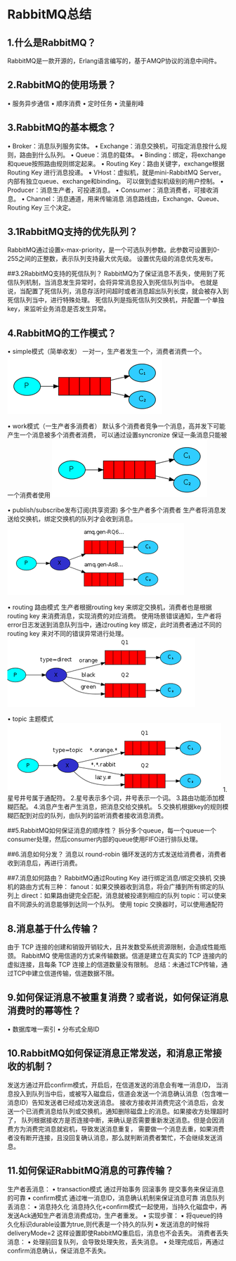 
# RabbitMQ总结

## 1.什么是RabbitMQ？
RabbitMQ是一款开源的，Erlang语言编写的，基于AMQP协议的消息中间件。

## 2.RabbitMQ的使用场景？
• 服务异步通信
• 顺序消费
• 定时任务
• 流量削峰

## 3.RabbitMQ的基本概念？
• Broker：消息队列服务实体。
• Exchange：消息交换机，可指定消息按什么规则，路由到什么队列。
• Queue：消息的载体。
• Binding：绑定，将exchange和queue按照路由规则绑定起来。
• Routing Key：路由关键字，exchange根据Routing Key 进行消息投递。
• VHost：虚拟机，就是mini-RabbitMQ Server。内部有独立queue、exchange和binding。 可以做到虚拟机级别的用户控制。
• Producer：消息生产者，可投递消息。
• Consumer：消息消费者，可接收消息。
• Channel：消息通道，用来传输消息
消息路线由，Exchange、Queue、Routing Key 三个决定。

## 3.1RabbitMQ支持的优先队列？
RabbitMQ通过设置x-max-priority，是一个可选队列参数。此参数可设置到0-255之间的正整数，表示队列支持最大优先级。
设置优先级的消息优先发布。

##3.2RabbitMQ支持的死信队列？
RabbitMQ为了保证消息不丢失，使用到了死信队列机制，当消息发生异常时，会将异常消息投入到死信队列当中。
也就是说，当配置了死信队列，消息存活时间超时或者消息超出队列长度，就会被存入到死信队列当中，进行特殊处理。
死信队列是指死信队列交换机，并配置一个单独key，来监听业务消息是否发生异常。

## 4.RabbitMQ的工作模式？
• simple模式（简单收发）
一对一，生产者发生一个，消费者消费一个。
![](../pictures/simple模式.png)

• work模式（一生产者多消费者）
默认多个消费者竞争一个消息，高并发下可能产生一个消息被多个消费者消费，
可以通过设置syncronize 保证一条消息只能被一个消费者使用
![](../pictures/simple模式.png)

• publish/subscribe发布订阅(共享资源) 多个生产者多个消费者
生产者将消息发送给交换机，绑定交换机的队列才会收到消息。
![](../pictures/publish-subcuibe.png)

• routing 路由模式
生产者根据routing key 来绑定交换机，消费者也是根据 routing key 来消费消息，实现消费的对应消费。
使用场景错误通知，生产者将error日志发送到消息队列当中，通过routing key 绑定，此时消费者通过不同的routing key 来对不同的错误异常进行处理。
![](../pictures/routing模式.png)


• topic 主题模式
![](../pictures/topic模式.png)
1.星号井号属于通配符。
2.星号表示多个词，井号表示一个词。
3.路由功能添加模糊匹配。
4.消息产生者产生消息，把消息交给交换机。
5.交换机根据key的规则模糊匹配到对应的队列，由队列的监听消费者接收消息消费。

##5.RabbitMQ如何保证消息的顺序性？
拆分多个queue，每一个queue一个consumer处理，然后consumer内部的queue使用FIFO进行排队处理。

##6.消息如何分发？
消息以 round-robin 循环发送的方式发送给消费者，消费者收到消息后，再进行消费。

##7.消息如何路由？
RabbitMQ通过Routing Key 进行绑定消息/绑定交换机
交换机的路由方式有三种：
fanout：如果交换器收到消息，将会广播到所有绑定的队列上
direct：如果路由键完全匹配，消息就被投递到相应的队列
topic：可以使来自不同源头的消息能够到达同一个队列。 使用 topic 交换器时，可以使用通配符

## 8.消息基于什么传输？
由于 TCP 连接的创建和销毁开销较大，且并发数受系统资源限制，会造成性能瓶颈。
RabbitMQ 使用信道的方式来传输数据。信道是建立在真实的 TCP 连接内的虚拟连接，且每条 TCP 连接上的信道数量没有限制。
总结：未通过TCP传输，通过TCP中建立信道传输，信道数据不限。

## 9.如何保证消息不被重复消费？或者说，如何保证消息消费时的幂等性？
• 数据库唯一索引
• 分布式全局ID

## 10.RabbitMQ如何保证消息正常发送，和消息正常接收的机制？
发送方通过开启confirm模式，开启后，在信道发送的消息会有唯一消息ID，
当消息投入到队列当中后，或被写入磁盘后，信道会发送一个消息确认消息（包含唯一消息ID）告知发送者已经成功发送消息。
接收方接收并消费完这个消息后，会发送一个已消费消息给队列或交换机，通知删除磁盘上的消息。如果接收方处理超时了，
队列根据接收方是否连接中断，来确认是否需要重新发送消息。但是会因消费方为消费完消息就宕机，导致发送消息重复，
需要做一个消息去重，如果消费者没有断开连接，且没回复确认消息，那么就判断消费者繁忙，不会继续发送消息。

## 11.如何保证RabbitMQ消息的可靠传输？
生产者丢消息：
• transaction模式 通过开始事务 回滚事务 提交事务来保证消息的可靠
• confirm模式 通过唯一消息ID，消息确认机制来保证消息可靠
消息队列丢消息：
• 消息持久化 消息持久化+confirm模式一起使用，当持久化磁盘中，再发送Ack通知生产者消息消费成功，生产者重发。
• 实现步骤：
    ▪ 将queue的持久化标识durable设置为true,则代表是一个持久的队列
    ▪ 发送消息的时候将deliveryMode=2
这样设置即使RabbitMQ重启后，消息也不会丢失。
消费者丢失消息：
• 处理前回复队列，会导致处理失败，丢失消息。
• 处理完成后，再通过confirm消息确认，保证消息不丢失。


